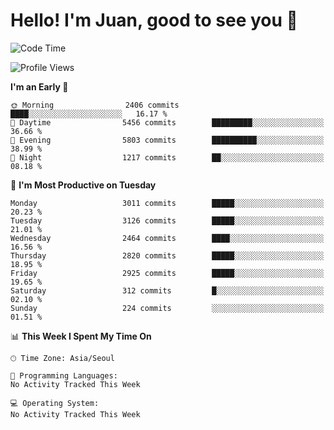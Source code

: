 # Hello! I'm Juan, good to see you 👋

<!--
**Y-k-Y/Y-k-Y** is a ✨ _special_ ✨ repository because its `README.md` (this file) appears on your GitHub profile.

Here are some ideas to get you started:

- 🔭 I’m currently working on ...
- 🌱 I’m currently learning ...
- 👯 I’m looking to collaborate on ...
- 🤔 I’m looking for help with ...
- 💬 Ask me about ...
- 📫 How to reach me: ...
- 😄 Pronouns: ...
- ⚡ Fun fact: ...
-->
<!--
![Profile views](https://gpvc.arturio.dev/Y-k-Y)

[![Omid Nikrah StackOverflow](https://github-readme-stackoverflow.vercel.app/?userID=9517076)](https://stackoverflow.com/users/9517076/i-have-10-fingers)
-->

<!--START_SECTION:waka-->
![Code Time](http://img.shields.io/badge/Code%20Time-1%2C749%20hrs%2011%20mins-blue)

![Profile Views](http://img.shields.io/badge/Profile%20Views-0-blue)

**I'm an Early 🐤** 

```text
🌞 Morning                2406 commits        ████░░░░░░░░░░░░░░░░░░░░░   16.17 % 
🌆 Daytime                5456 commits        █████████░░░░░░░░░░░░░░░░   36.66 % 
🌃 Evening                5803 commits        ██████████░░░░░░░░░░░░░░░   38.99 % 
🌙 Night                  1217 commits        ██░░░░░░░░░░░░░░░░░░░░░░░   08.18 % 
```
📅 **I'm Most Productive on Tuesday** 

```text
Monday                   3011 commits        █████░░░░░░░░░░░░░░░░░░░░   20.23 % 
Tuesday                  3126 commits        █████░░░░░░░░░░░░░░░░░░░░   21.01 % 
Wednesday                2464 commits        ████░░░░░░░░░░░░░░░░░░░░░   16.56 % 
Thursday                 2820 commits        █████░░░░░░░░░░░░░░░░░░░░   18.95 % 
Friday                   2925 commits        █████░░░░░░░░░░░░░░░░░░░░   19.65 % 
Saturday                 312 commits         █░░░░░░░░░░░░░░░░░░░░░░░░   02.10 % 
Sunday                   224 commits         ░░░░░░░░░░░░░░░░░░░░░░░░░   01.51 % 
```


📊 **This Week I Spent My Time On** 

```text
🕑︎ Time Zone: Asia/Seoul

💬 Programming Languages: 
No Activity Tracked This Week

💻 Operating System: 
No Activity Tracked This Week
```


<!--END_SECTION:waka-->
